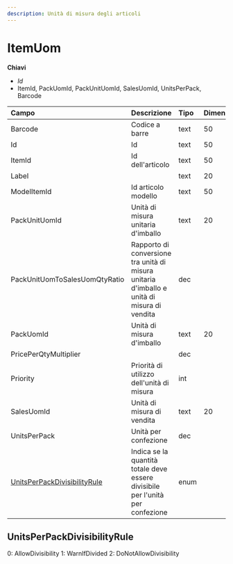 ```yaml
---
description: Unità di misura degli articoli
---
```


# ItemUom

**Chiavi**

* _Id_
* ItemId, PackUomId, PackUnitUomId, SalesUomId, UnitsPerPack, Barcode

| Campo | Descrizione | Tipo | Dimensione |
| :--- | :--- | :--- | :--- |
| Barcode | Codice a barre | text | 50 |
| Id | Id | text | 50 |
| ItemId | Id dell'articolo | text | 50 |
| Label |  | text | 20 |
| ModelItemId | Id articolo modello | text | 50 |
| PackUnitUomId | Unità di misura unitaria d'imballo | text | 20 |
| PackUnitUomToSalesUomQtyRatio | Rapporto di conversione tra unità di misura unitaria d'imballo e unità di misura di vendita | dec |  |
| PackUomId | Unità di misura d'imballo | text | 20 |
| PricePerQtyMultiplier |  | dec |  |
| Priority | Priorità di utilizzo dell'unità di misura | int |  |
| SalesUomId | Unità di misura di vendita | text | 20 |
| UnitsPerPack | Unità per confezione | dec |  |
| [UnitsPerPackDivisibilityRule](itemuom.md#unitsperpackdivisibilityrule) | Indica se la quantità totale deve essere divisibile per l'unità per confezione | enum |  |

## UnitsPerPackDivisibilityRule

0: AllowDivisibility 1: WarnIfDivided 2: DoNotAllowDivisibility


